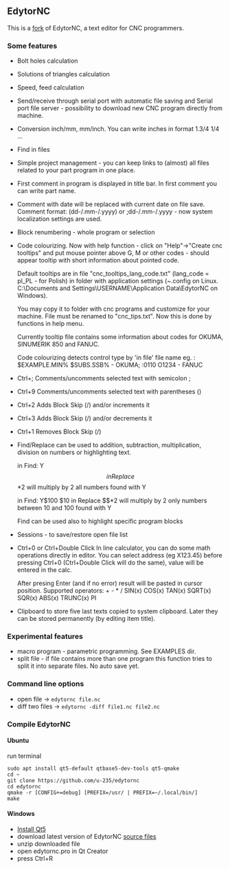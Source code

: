 ## EdytorNC

This is a [fork](http://sourceforge.net/projects/edytornc/) of EdytorNC, a text editor for CNC programmers.

### Some features

*   Bolt holes calculation
*   Solutions of triangles calculation
*   Speed, feed calculation
*   Send/receive through serial port with automatic file saving and Serial port file server - possibility to download new CNC program directly from machine.
*   Conversion inch/mm, mm/inch. You can write inches in format 1.3/4  1/4 ...
*   Find in files
*   Simple project management - you can keep links to (almost) all files related to your part program in one place.
*   First comment in program is displayed in title bar. In first comment you can write part name.
*   Comment with date will be replaced with current date on file save. Comment format: (dd-/.mm-/.yyyy) or ;dd-/.mm-/.yyyy - now system localization settings are used.
*   Block renumbering - whole program or selection
*   Code colourizing. Now with help function - click on "Help"->"Create cnc tooltips" and put mouse pointer above G, M or other codes - should appear tooltip with short information about pointed code.

    Default tooltips are in file "cnc_tooltips_lang_code.txt" (lang_code = pl_PL - for Polish) in folder with application settings (~.config on Linux. C:\Documents and Settings\USERNAME\Application Data\EdytorNC on Windows).

    You may copy it to folder with cnc programs and customize for your machine. File must be renamed to "cnc_tips.txt". Now this is done by functions in help menu.

    Currently tooltip file contains some information about codes for OKUMA, SINUMERIK 850 and FANUC.

    Code colourizing detects control type by 'in file' file name eg. : $EXAMPLE.MIN%  $SUBS.SSB% - OKUMA; :0110 O1234 - FANUC
*   Ctrl+;  Comments/uncomments selected text with semicolon ;
*   Ctrl+9  Comments/uncomments selected text with parentheses ()
*   Ctrl+2  Adds Block Skip (/) and/or increments it
*   Ctrl+3  Adds Block Skip (/) and/or decrements it
*   Ctrl+1  Removes Block Skip (/)
*   Find/Replace can be used to addition, subtraction, multiplication, division on numbers or highlighting text.

    in Find: Y$$ in Replace $$*2 will multiply by 2 all numbers found with Y

    in Find: Y$100 $10 in Replace $$*2 will multiply by 2 only numbers between 10 and 100 found with Y

    Find can be used also to highlight specific program blocks
*   Sessions - to save/restore open file list
*	Ctrl+0 or Ctrl+Double Click 	In line calculator, you can do some math operations directly in editor. You can select address (eg X123.45) before pressing Ctrl+0 (Ctrl+Double Click will do the same), value will be entered in the calc.

    After presing Enter (and if no error) result will be pasted in cursor position. Supported operators: + - * / SIN(x) COS(x) TAN(x) SQRT(x) SQR(x) ABS(x) TRUNC(x) PI

* 	Clipboard to store five last texts copied to system clipboard. Later they can be stored permanently (by editing item title).


### Experimental features
*   macro program - parametric programming. See EXAMPLES dir.
*   split file - if file contains more than one program this function tries to split it into separate files. No auto save yet.


### Command line options

- open file -> `edytornc file.nc`
- diff two files -> `edytornc -diff file1.nc file2.nc`


### Compile EdytorNC

#### Ubuntu

run terminal
```
sudo apt install qt5-default qtbase5-dev-tools qt5-qmake
cd ~
git clone https://github.com/u-235/edytornc
cd edytornc
qmake -r [CONFIG+=debug] [PREFIX=/usr/ | PREFIX=~/.local/bin/]
make
```

#### Windows

- [Install Qt5](http://www.qt.io/download-open-source)
- download latest version of EdytorNC [source files](https://github.com/u-235/edytornc/archive/master.zip)
- unzip downloaded file
- open edytornc.pro in Qt Creator
- press Ctrl+R
